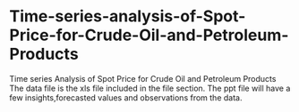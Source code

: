 # Time-series-analysis-of-Spot-Price-for-Crude-Oil-and-Petroleum-Products
Time series Analysis of Spot Price for Crude Oil and Petroleum Products 
The data file is the xls file included in the file section. The ppt file will have a few insights,forecasted values and observations from the data. 
